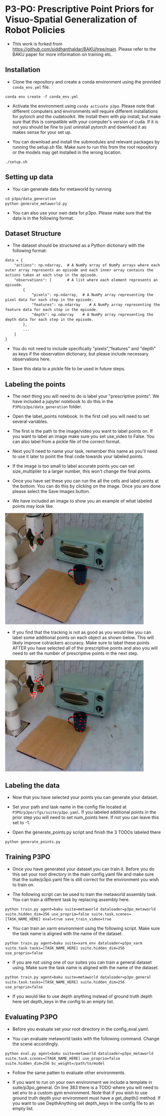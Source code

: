 # P3-PO: Prescriptive Point Priors for Visuo-Spatial Generalization of Robot Policies

- This work is forked from https://github.com/siddhanthaldar/BAKU/tree/main. Please refer to the BAKU paper for more information on training etc.

## Installation
- Clone the repository and create a conda environment using the provided `conda_env.yml` file.
```
conda env create -f conda_env.yml
```
- Activate the environment using `conda activate p3po`. Please note that different computers and environments will require different installations for pytorch and the cudatoolkit. We install them with pip install, but make sure that this is compatible with your computer's version of cuda. If it is not you should be fine to just uninstall pytorch and download it as makes sense for your set up.

- You can download and install the submodules and relevant packages by running the setup.sh file. Make sure to run this from the root repository or the models may get installed in the wrong location.
```
./setup.sh
```

## Setting up data
- You can generate data for metaworld by running
```
cd p3po/data_generation
python generate_metaworld.py
```
- You can also use your own data for p3po. Please make sure that the data is in the following format.

## Dataset Structure

- The dataset should be structured as a Python dictionary with the following format:

```
data = {
    "actions": np.ndarray,  # A NumPy array of NumPy arrays where each outer array represents an episode and each inner array contains the actions taken at each step in the episode.
    "observations": [       # A list where each element represents an episode.
        {
            "pixels": np.ndarray,  # A NumPy array representing the pixel data for each step in the episode.
            "features": np.ndarray    # A NumPy array representing the feature data for each step in the episode.
            "depth": np.ndarray    # A NumPy array representing the depth data for each step in the episode.
        },
        ...
    ]
}
```

- You do not need to include specifically "pixels","features" and "depth" as keys if the observation dictionary, but please include necessary observations here.

- Save this data to a pickle file to be used in future steps.

## Labeling the points
- The next thing you will need to do is label your "prescriptive points". We have included a jupyter notebook to do this in the `P3PO/p3po/data_generation` folder.

- Open the label_points notebook. In the first cell you will need to set several variables.

- The first is the path to the image/video you want to label points on. If you want to label an image make sure you set use_video to False. You can also label from a pickle file of the correct format.

- Next you'll need to name your task, remember this name as you'll need to use it later to point the final code towards your labeled points.

- If the image is too small to label accurate points you can set size_multiplier to a larger number, this won't change the final points.

- Once you have set these you can run the all the cells and label points at the bottom. You can do this by clicking on the image. Once you are done please select the Save Images button.

- We have included an image to show you an example of what labeled points may look like. 

![An image marked with keypoints](figs/prescriptive_points.png)

- If you find that the tracking is not as good as you would like you can label some additional points on each object as shown below. This will likely improve cotrackers accuracy. Make sure to label these points AFTER you have selected all of the prescriptive points and also you will need to set the number of prescriptive points in the next step.

![An image marked with keypoints](figs/prescriptive_points_extra.png)

## Labeling the data
- Now that you have selected your points you can generate your dataset.
  
- Set your path and task name in the config file located at `P3PO/p3po/cfgs/suite/p3po.yaml`. If you labeled additional points in the prior step you will need to set num_points here. If not you can leave this set to -1.
  
- Open the generate_points.py script and finish the 3 TODOs labeled there

```
python generate_points.py
```

## Training P3PO
- Once you have generated your dataset you can train it. Before you do this set your root directory in the main config.yaml file and make sure that the suite/p3po.yaml file is still correct for the environment you wish to train on.

- The following script can be used to train the metaworld assembly task. You can train a different task by replacing assembly here.
```
python train.py agent=baku suite=metaworld dataloader=p3po_metaworld suite.hidden_dim=256 use_proprio=false suite.task.scenes=[TASK_NAME_HERE] eval=true save_train_video=true
```

- You can train an xarm environment using the following script. Make sure the task name is aligned with the name of the dataset.
```
python train.py agent=baku suite=xarm_env dataloader=p3po_xarm suite.task.tasks=[TASK_NAME_HERE] suite.hidden_dim=256 use_proprio=false
```

- If you are not using one of our suites you can train a general dataset using.  Make sure the task name is aligned with the name of the dataset.
```
python train.py agent=baku suite=metaworld dataloader=p3po_general suite.task.tasks=[TASK_NAME_HERE] suite.hidden_dim=256 use_proprio=false
```

- If you would like to use depth anything instead of ground truth depth here set depth_keys in the config to an empty list.

## Evaluating P3PO
- Before you evaluate set your root directory in the config_eval.yaml.

- You can evaluate metaworld tasks with the following command. Change the scene accordingly.

```
python eval.py agent=baku suite=metaworld dataloader=p3po_metaworld suite.task.scenes=[TASK_NAME_HERE] use_proprio=false  suite.hidden_dim=256 bc_weight=/path/to/model
```

- Follow the same patten to evaluate other environments.

- If you want to run on your own environment we include a template in suite/p3po_general. On line 383 there is a TODO where you will need to set env to a custom gym environment. Note that if you wish to use ground truth depth your environment must have a get_depth() method. If you want to use DepthAnything set depth_keys in the config file to an empty list.




